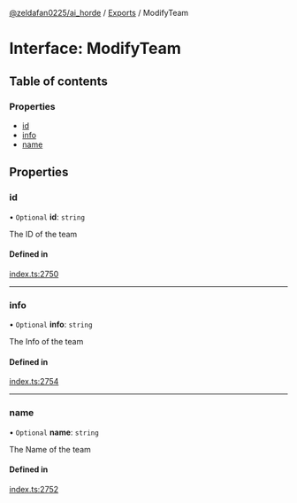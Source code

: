 [@zeldafan0225/ai_horde](../README.md) / [Exports](../modules.md) / ModifyTeam

# Interface: ModifyTeam

## Table of contents

### Properties

- [id](ModifyTeam.md#id)
- [info](ModifyTeam.md#info)
- [name](ModifyTeam.md#name)

## Properties

### id

• `Optional` **id**: `string`

The ID of the team

#### Defined in

[index.ts:2750](https://github.com/ZeldaFan0225/ai_horde/blob/2b1ed8a/index.ts#L2750)

___

### info

• `Optional` **info**: `string`

The Info of the team

#### Defined in

[index.ts:2754](https://github.com/ZeldaFan0225/ai_horde/blob/2b1ed8a/index.ts#L2754)

___

### name

• `Optional` **name**: `string`

The Name of the team

#### Defined in

[index.ts:2752](https://github.com/ZeldaFan0225/ai_horde/blob/2b1ed8a/index.ts#L2752)
